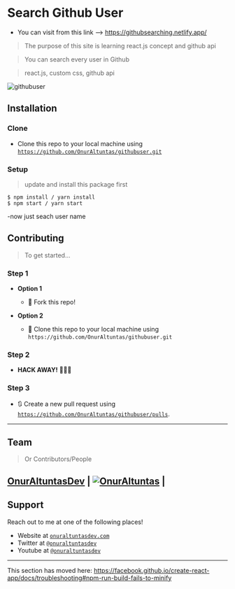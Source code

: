 
# Search Github User
- You can visit from this link --> https://githubsearching.netlify.app/

> The purpose of this site is learning react.js concept and github api

> You can search every user in Github

> react.js, custom css, github api

![githubuser](https://user-images.githubusercontent.com/53194850/91445313-9f0a5800-e87e-11ea-8c0a-76766978125a.PNG)


## Installation

### Clone

- Clone this repo to your local machine using <a href="https://github.com/OnurAltuntas/githubuser.git" target="_blank">`https://github.com/OnurAltuntas/githubuser.git`</a>

### Setup

> update and install this package first

```shell
$ npm install / yarn install
$ npm start / yarn start
```

-now just seach user name

## Contributing

> To get started...

### Step 1

- **Option 1**
    - 🍴 Fork this repo!

- **Option 2**
    - 👯 Clone this repo to your local machine using `https://github.com/OnurAltuntas/githubuser.git`

### Step 2

- **HACK AWAY!** 🔨🔨🔨

### Step 3

- 🔃 Create a new pull request using <a href="https://github.com/OnurAltuntas/githubuser/pulls" target="_blank">`https://github.com/OnurAltuntas/githubuser/pulls`</a>.

---

## Team

> Or Contributors/People

 <a href="https://onuraltuntasdev.netlify.app/" target="_blank">**OnurAltuntasDev**</a> 
 | [![OnurAltuntas](https://avatars0.githubusercontent.com/u/53194850?s=460&u=88ff0b9c8fe41c908d3c9b7ff43eb00dba669e66&v=4)](https://onuraltuntasdev.netlify.app)  |
---

## Support

Reach out to me at one of the following places!

- Website at <a href="https://onuraltuntasdev.netlify.app/" target="_blank">`onuraltuntasdev.com`</a>
- Twitter at <a href="http://twitter.com/onuraltuntasdev" target="_blank">`@onuraltuntasdev`</a>
- Youtube at <a href="https://www.youtube.com/channel/UCalJQ45NyMzMvPqK5n0xYEA" target="_blank">`@onuraltuntasdev`</a>
---



This section has moved here: https://facebook.github.io/create-react-app/docs/troubleshooting#npm-run-build-fails-to-minify
